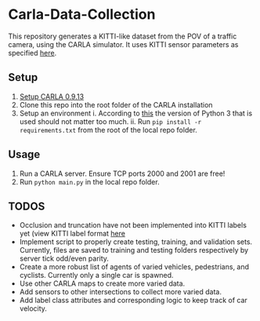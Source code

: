 # Carla-Data-Collection
This repository generates a KITTI-like dataset from the POV of a traffic camera, using the CARLA simulator. It uses KITTI sensor parameters as specified [here](https://www.cvlibs.net/datasets/kitti/setup.php). 

## Setup
1. [Setup CARLA 0.9.13](https://github.com/carla-simulator/carla/releases)
2. Clone this repo into the root folder of the CARLA installation
3. Setup an environment
  i. According to [this](https://carla.readthedocs.io/en/latest/start_quickstart/) the version of Python 3 that is used should not matter too much.
  ii. Run `pip install -r requirements.txt` from the root of the local repo folder.


## Usage
1. Run a CARLA server. Ensure TCP ports 2000 and 2001 are free!
2. Run `python main.py` in the local repo folder.

## TODOS
- Occlusion and truncation have not been implemented into KITTI labels yet (view KITTI label format [here](https://github.com/bostondiditeam/kitti/blob/master/resources/devkit_object/readme.txt)
- Implement script to properly create testing, training, and validation sets. Currently, files are saved to training and testing folders respectively by server tick odd/even parity.
- Create a more robust list of agents of varied vehicles, pedestrians, and cyclists. Currently only a single car is spawned.
- Use other CARLA maps to create more varied data.
- Add sensors to other intersections to collect more varied data.
- Add label class attributes and corresponding logic to keep track of car velocity.
